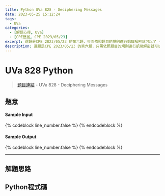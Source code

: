 ```yaml
---
title: Python UVa 828 - Deciphering Messages
date: 2023-05-25 15:12:24
tags:
  - UVa
categories:
  - [解題心得, UVa]
  - [CPE歷屆, CPE 2023/05/23]
excerpt: 這題是CPE 2023/05/23 的第六題，只需依照題目的規則進行凱薩解密就可以了 - Python UVa 828 - Deciphering Messages 解題心得
description: 這題是CPE 2023/05/23 的第六題，只需依照題目的規則進行凱薩解密就可以了 - Python UVa 10222 - Decode the Mad man 解題心得
---
```

# UVa 828 Python

>[題目連結](https://onlinejudge.org/index.php?option=com_onlinejudge&Itemid=8&page=show_problem&category=0&problem=769&mosmsg=Submission+received+with+ID+28497412) - UVa 828 - Deciphering Messages


## 題意


#### Sample Input 
{% codeblock line_number:false %}
{% endcodeblock %}

#### Sample Output 
{% codeblock line_number:false %}
{% endcodeblock %}

---

## 解題思路


## Python程式碼
```python

```